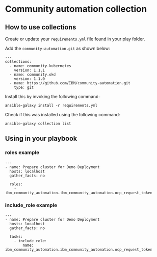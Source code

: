 # Community automation collection

## How to use collections

Create or update your `requirements.yml` file found in your play folder. 

Add the `community-automation.git` as shown below:

```
---
collections:
  - name: community.kubernetes
    version: 1.1.1
  - name: community.okd
    version: 1.1.0
  - name: https://github.com/IBM/community-automation.git
    type: git
```

Install this by invoking the following command:
```
ansible-galaxy install -r requirements.yml
```

Check if this was installed using the following command:
```
ansible-galaxy collection list
```

## Using in your playbook

### roles example

```
---
- name: Prepare cluster for Demo Deployment
  hosts: localhost
  gather_facts: no

  roles:
    - ibm_community_automation.ibm_community_automation.ocp_request_token
```

### include_role example

```
---
- name: Prepare cluster for Demo Deployment
  hosts: localhost
  gather_facts: no

  tasks:
    - include_role:
        name: ibm_community_automation.ibm_community_automation.ocp_request_token
```
